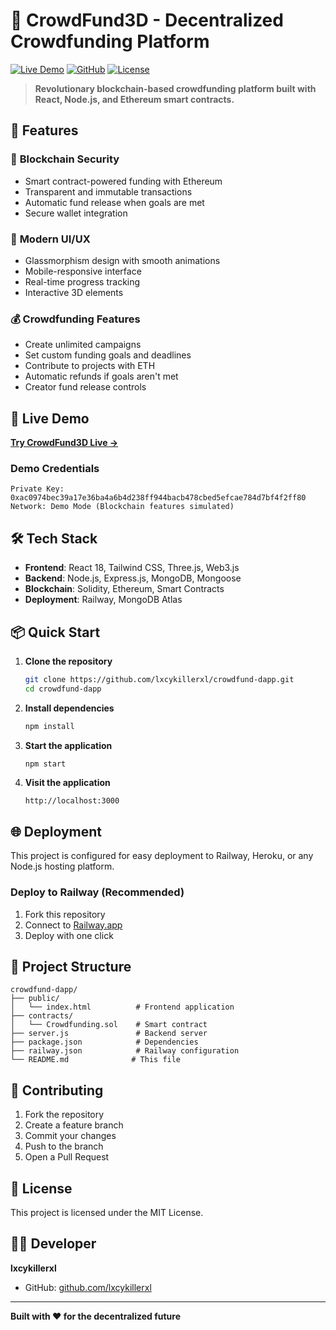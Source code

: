 # 🚀 CrowdFund3D - Decentralized Crowdfunding Platform

[![Live Demo](https://img.shields.io/badge/Live-Demo-brightgreen)](https://crowdfund-dapp-production.up.railway.app)
[![GitHub](https://img.shields.io/badge/GitHub-Repository-blue)](https://github.com/lxcykillerxl/crowdfund-dapp)
[![License](https://img.shields.io/badge/License-MIT-yellow.svg)](LICENSE)

> **Revolutionary blockchain-based crowdfunding platform built with React, Node.js, and Ethereum smart contracts.**

## 🌟 Features

### 🔐 **Blockchain Security**
- Smart contract-powered funding with Ethereum
- Transparent and immutable transactions
- Automatic fund release when goals are met
- Secure wallet integration

### 🎨 **Modern UI/UX**
- Glassmorphism design with smooth animations
- Mobile-responsive interface
- Real-time progress tracking
- Interactive 3D elements

### 💰 **Crowdfunding Features**
- Create unlimited campaigns
- Set custom funding goals and deadlines
- Contribute to projects with ETH
- Automatic refunds if goals aren't met
- Creator fund release controls

## 🚀 Live Demo

**[Try CrowdFund3D Live →](https://crowdfund-dapp-production.up.railway.app)**

### Demo Credentials
```
Private Key: 0xac0974bec39a17e36ba4a6b4d238ff944bacb478cbed5efcae784d7bf4f2ff80
Network: Demo Mode (Blockchain features simulated)
```

## 🛠️ Tech Stack

- **Frontend**: React 18, Tailwind CSS, Three.js, Web3.js
- **Backend**: Node.js, Express.js, MongoDB, Mongoose
- **Blockchain**: Solidity, Ethereum, Smart Contracts
- **Deployment**: Railway, MongoDB Atlas

## 📦 Quick Start

1. **Clone the repository**
   ```bash
   git clone https://github.com/lxcykillerxl/crowdfund-dapp.git
   cd crowdfund-dapp
   ```

2. **Install dependencies**
   ```bash
   npm install
   ```

3. **Start the application**
   ```bash
   npm start
   ```

4. **Visit the application**
   ```
   http://localhost:3000
   ```

## 🌐 Deployment

This project is configured for easy deployment to Railway, Heroku, or any Node.js hosting platform.

### Deploy to Railway (Recommended)
1. Fork this repository
2. Connect to [Railway.app](https://railway.app)
3. Deploy with one click

## 🎯 Project Structure

```
crowdfund-dapp/
├── public/
│   └── index.html          # Frontend application
├── contracts/
│   └── Crowdfunding.sol    # Smart contract
├── server.js               # Backend server
├── package.json            # Dependencies
├── railway.json            # Railway configuration
└── README.md              # This file
```

## 🤝 Contributing

1. Fork the repository
2. Create a feature branch
3. Commit your changes
4. Push to the branch
5. Open a Pull Request

## 📄 License

This project is licensed under the MIT License.

## 👨‍💻 Developer

**lxcykillerxl**
- GitHub: [github.com/lxcykillerxl](https://github.com/lxcykillerxl)

---

**Built with ❤️ for the decentralized future**